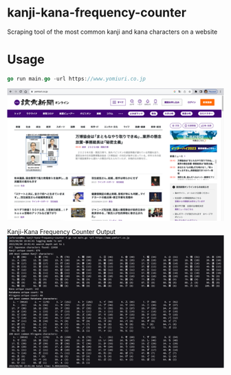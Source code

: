 # kanji-kana-frequency-counter
Scraping tool of the most common kanji and kana characters on a website

# Usage

```go
go run main.go -url https://www.yomiuri.co.jp
```

![Yomiuti Home Page](assets/yomiuri-home-page-2023-08-04.png)

Kanji-Kana Frequency Counter Output
![Scraper Output Example](assets/kanji-kana-freq-counter-output-screenshot-2023-08-04.png)

